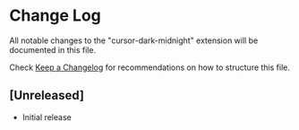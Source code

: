 # Change Log

All notable changes to the "cursor-dark-midnight" extension will be documented in this file.

Check [Keep a Changelog](http://keepachangelog.com/) for recommendations on how to structure this file.

## [Unreleased]

- Initial release
